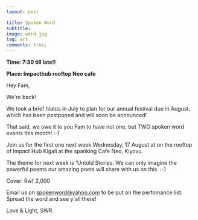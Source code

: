 ```yaml
---
layout: post

title: Spoken Word
subtitle:
image: word.jpg
tag: art
comments: true;
---
```



<strong>Time: 7:30 till late!!</strong>

<strong>Place: Impacthub rooftop Neo cafe</strong>

Hey Fam,

We're back!

We took a brief hiatus in July to plan for our annual festival due in August, which has been postponed and will soon be announced!

That said, we owe it to you Fam to have not one, but TWO spoken word events this month! :-)

Join us for the first one next week Wednesday, 17 August at on the rooftop of Impact Hub Kigali at the spanking Cafe Neo, Kiyovu.

The theme for next week is 'Untold Stories. We can only imagine the powerful poems our amazing poets will share with us on this. :-)

Cover: Rwf 2,000

Email us on spokenword@yahoo.com to be put on the perfomance list. Spread the word and see y'all there!

Love & Light,
SWR.

